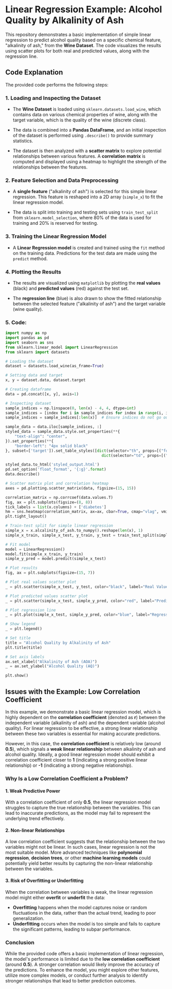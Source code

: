 # Linear Regression Example: Alcohol Quality by Alkalinity of Ash

This repository demonstrates a basic implementation of simple linear regression to predict alcohol quality based on a specific chemical feature, "alkalinity of ash," from the **Wine Dataset**. The code visualizes the results using scatter plots for both real and predicted values, along with the regression line.

## Code Explanation

The provided code performs the following steps:

### 1. **Loading and Inspecting the Dataset**
- The **Wine Dataset** is loaded using `sklearn.datasets.load_wine`, which contains data on various chemical properties of wine, along with the target variable, which is the quality of the wine (discrete class).
  
- The data is combined into a **Pandas DataFrame**, and an initial inspection of the dataset is performed using `.describe()` to provide summary statistics.

- The dataset is then analyzed with a **scatter matrix** to explore potential relationships between various features. A **correlation matrix** is computed and displayed using a heatmap to highlight the strength of the relationships between the features.

### 2. **Feature Selection and Data Preprocessing**
- A **single feature** ("alkalinity of ash") is selected for this simple linear regression. This feature is reshaped into a 2D array (`simple_x`) to fit the linear regression model.

- The data is split into training and testing sets using `train_test_split` from `sklearn.model_selection`, where 80% of the data is used for training and 20% is reserved for testing.

### 3. **Training the Linear Regression Model**
- A **Linear Regression model** is created and trained using the `fit` method on the training data. Predictions for the test data are made using the `predict` method.

### 4. **Plotting the Results**
- The results are visualized using `matplotlib` by plotting the **real values** (black) and **predicted values** (red) against the test set.
  
- The **regression line** (blue) is also drawn to show the fitted relationship between the selected feature ("alkalinity of ash") and the target variable (wine quality).

### 5. **Code:**

```python
import numpy as np
import pandas as pd
import seaborn as sns
from sklearn.linear_model import LinearRegression
from sklearn import datasets

# Loading the dataset
dataset = datasets.load_wine(as_frame=True)

# Setting data and target
x, y = dataset.data, dataset.target

# Creating dataframe
data = pd.concat([x, y], axis=1)

# Inspecting dataset
sample_indices = np.linspace(0, len(x) - 4, 4, dtype=int)
sample_indices = [index for i in sample_indices for index in range(i, i + 4)]
sample_indices = sample_indices[:len(x)]  # Ensure indices do not go out of bounds

sample_data = data.iloc[sample_indices, :]
styled_data = sample_data.style.set_properties(**{
    "text-align": "center",
}).set_properties(**{
    "border-left": "4px solid black"
}, subset=['target']).set_table_styles([dict(selector="th", props=[("font-size", "13px")]), 
                                          dict(selector="td", props=[("font-size", "11px")])]).background_gradient()

styled_data.to_html('styled_output.html')
pd.set_option('float_format', '{:g}'.format)
data.describe()

# Scatter matrix plot and correlation heatmap
axes = pd.plotting.scatter_matrix(data, figsize=(15, 15))

correlation_matrix = np.corrcoef(data.values.T)
fig, ax = plt.subplots(figsize=(8, 8))
tick_labels = list(x.columns) + ['diabetes']
hm = sns.heatmap(correlation_matrix, ax=ax, cbar=True, cmap="vlag", vmin=-1, vmax=1, annot=True, fmt='.2f', annot_kws={'size': 12}, xticklabels=tick_labels, yticklabels=tick_labels)
plt.tight_layout()

# Train-test split for simple linear regression
simple_x = x.alcalinity_of_ash.to_numpy().reshape(len(x), 1)
simple_x_train, simple_x_test, y_train, y_test = train_test_split(simple_x, y, random_state=0, test_size=0.2)

# Fit model
model = LinearRegression()
model.fit(simple_x_train, y_train)
simple_y_pred = model.predict(simple_x_test)

# Plot results
fig, ax = plt.subplots(figsize=(15, 7))

# Plot real values scatter plot
_ = plt.scatter(simple_x_test, y_test, color="black", label="Real Values")

# Plot predicted values scatter plot
_ = plt.scatter(simple_x_test, simple_y_pred, color="red", label="Predicted Values")

# Plot regression line
_ = plt.plot(simple_x_test, simple_y_pred, color="blue", label="Regression Line")

# Show legend
_ = plt.legend()

# Set title
title = "Alcohol Quality by Alkalinity of Ash"
plt.title(title)

# Set axis labels
ax.set_xlabel("Alkalinity of Ash (AOA)")
_ = ax.set_ylabel("Alcohol Quality (AQ)")

plt.show()
```

## Issues with the Example: Low Correlation Coefficient

In this example, we demonstrate a basic linear regression model, which is highly dependent on the **correlation coefficient** (denoted as **r**) between the independent variable (alkalinity of ash) and the dependent variable (alcohol quality). For linear regression to be effective, a strong linear relationship between these two variables is essential for making accurate predictions.

However, in this case, the **correlation coefficient** is relatively low (around **0.5**), which signals a **weak linear relationship** between alkalinity of ash and alcohol quality. Ideally, a good linear regression model should exhibit a correlation coefficient closer to **1** (indicating a strong positive linear relationship) or **-1** (indicating a strong negative relationship).

### Why Is a Low Correlation Coefficient a Problem?

#### 1. **Weak Predictive Power**
   With a correlation coefficient of only **0.5**, the linear regression model struggles to capture the true relationship between the variables. This can lead to inaccurate predictions, as the model may fail to represent the underlying trend effectively.

#### 2. **Non-linear Relationships**
   A low correlation coefficient suggests that the relationship between the two variables might not be linear. In such cases, linear regression is not the most suitable model. More advanced techniques like **polynomial regression**, **decision trees**, or other **machine learning models** could potentially yield better results by capturing the non-linear relationship between the variables.

#### 3. **Risk of Overfitting or Underfitting**
   When the correlation between variables is weak, the linear regression model might either **overfit** or **underfit** the data:
   - **Overfitting** happens when the model captures noise or random fluctuations in the data, rather than the actual trend, leading to poor generalization.
   - **Underfitting** occurs when the model is too simple and fails to capture the significant patterns, leading to subpar performance.

### Conclusion

While the provided code offers a basic implementation of linear regression, the model's performance is limited due to the **low correlation coefficient** (around **0.5**). A stronger correlation would likely improve the accuracy of the predictions. To enhance the model, you might explore other features, utilize more complex models, or conduct further analysis to identify stronger relationships that lead to better prediction outcomes.

